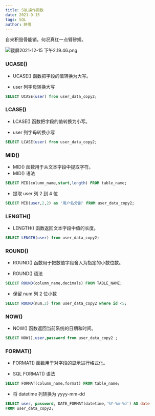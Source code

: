 ```yaml
---
title: SQL操作函数
date: 2021-9-15
tags: SQL
author: 映雪
---
```


自来积毁骨能销，何况真红一点臂砂娇。

<!--more-->

![截屏2021-12-15 下午2.19.46.png](/images/2021/12/15/ZvKwhbkHUQSzdeo.png)

### UCASE()

- UCASE() 函数把字段的值转换为大写。

- user 列字母转换大写

```sql
SELECT UCASE(user) from user_data_copy2;
```

### LCASE()

- LCASE() 函数把字段的值转换为小写。

- user 列字母转换小写

```sql
SELECT LCASE(user) from user_data_copy2;
```

### MID()

- MID() 函数用于从文本字段中提取字符。
- MID() 语法

```sql
SELECT MID(column_name,start,length) FROM table_name;
```

- 提取 user 列 2 到 4 位

```sql
SELECT MID(user,2,2) as '用户名分割' FROM user_data_copy2;
```

### LENGTH()

- LENGTH() 函数返回文本字段中值的长度。

```sql
SELECT LENGTH(user) from user_data_copy2;

```

### ROUND()

- ROUND() 函数用于把数值字段舍入为指定的小数位数。

- ROUND() 语法

```sql
SELECT ROUND(column_name,decimals) FROM TABLE_NAME;
```

- 保留 num 列 2 位小数

```sql
SELECT ROUND(num,2) from user_data_copy2 where id <5;

```

### NOW()

- NOW() 函数返回当前系统的日期和时间。

```sql
SELECT NOW(),user,password from user_data_copy2 ;

```

### FORMAT()

- FORMAT() 函数用于对字段的显示进行格式化。

- SQL FORMAT() 语法

```sql
SELECT FORMAT(column_name,format) FROM table_name;
```

- 将 datetime 列转换为 yyyy-mm-dd

```sql
SELECT user, password, DATE_FORMAT(datetime,'%Y-%m-%d') AS date
FROM user_data_copy2;
```

